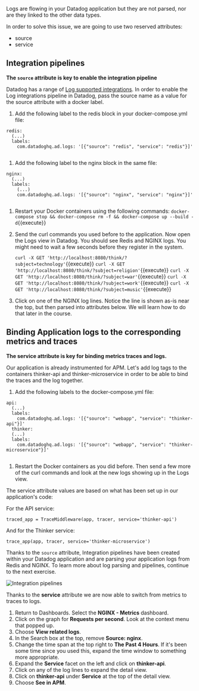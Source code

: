 Logs are flowing in your Datadog application but they are not parsed, nor are they linked to the other data types.

In order to solve this issue, we are going to use two reserved attributes:

* source
* service

## Integration pipelines

**The `source` attribute is key to enable the integration pipeline**

Datadog has a range of <a href="https://docs.datadoghq.com/integrations/#cat-log-collection" target="_datadog">Log supported integrations</a>. In order to enable the Log integrations pipeline in Datadog, pass the source name as a value for the source attribute with a docker label.

1. Add the following label to the redis block in your docker-compose.yml file:

  <pre><code>redis:
  (...)
  labels:
    com.datadoghq.ad.logs: '[{"source": "redis", "service": "redis"}]'
   </code></pre>

1. Add the following label to the nginx block in the same file:

  <pre><code>nginx:
  (...)
  labels:
    (...)
    com.datadoghq.ad.logs: '[{"source": "nginx", "service": "nginx"}]'
   </code></pre>

1. Restart your Docker containers using the following commands:
   `docker-compose stop && docker-compose rm -f && docker-compose up --build -d`{{execute}}

1. Send the curl commands you used before to the application. Now open the Logs view in Datadog. You should see Redis and NGINX logs. You might need to wait a few seconds before they register in the system.
   
   `curl -X GET 'http://localhost:8080/think/?subject=technology'`{{execute}}
   `curl -X GET 'http://localhost:8080/think/?subject=religion'`{{execute}}
   `curl -X GET 'http://localhost:8080/think/?subject=war'`{{execute}}
   `curl -X GET 'http://localhost:8080/think/?subject=work'`{{execute}}
   `curl -X GET 'http://localhost:8080/think/?subject=music'`{{execute}}

1. Click on one of the NGINX log lines. Notice the line is shown as-is near the top, but then parsed into attributes below. We will learn how to do that later in the course.


## Binding Application logs to the corresponding metrics and traces

**The service attribute is key for binding metrics traces and logs.**

Our application is already instrumented for APM. Let's add log tags to the containers thinker-api and thinker-microservice in order to be able to bind the traces and the log together.

1. Add the following labels to the docker-compose.yml file:

  <pre><code>api:
  (...)
  labels:
    com.datadoghq.ad.logs: '[{"source": "webapp", "service": "thinker-api"}]'
  thinker:
  (...)
  labels:
    com.datadoghq.ad.logs: '[{"source": "webapp", "service": "thinker-microservice"}]'
  </code></pre>

1. Restart the Docker containers as you did before. Then send a few more of the curl commands and look at the new logs showing up in the Logs view.

The service attribute values are based on what has been set up in our application's code:

For the API service:
 
<pre><code>traced_app = TraceMiddleware(app, tracer, service='thinker-api')</code></pre>

And for the Thinker service:

<pre><code>trace_app(app, tracer, service='thinker-microservice')</code></pre>

Thanks to the `source` attribute, Integration pipelines have been created within your Datadog application and are parsing your application logs from Redis and NGINX. To learn more about log parsing and pipelines, continue to the next exercise.

![Integration pipelines](/technovangelist/scenarios/logsintro3/assets/integration_pipelines.png)

Thanks to the **service** attribute we are now able to switch from metrics to traces to logs.

1. Return to Dashboards. Select the **NGINX - Metrics** dashboard.
1. Click on the graph for **Requests per second**. Look at the context menu that popped up.
1. Choose **View related logs**.
1. In the Search box at the top, remove **Source: nginx**.
1. Change the time span at the top right to **The Past 4 Hours**. If it's been some time since you used this, expand the time window to something more appropriate.
1. Expand the **Service** facet on the left and click on **thinker-api**.
1. Click on any of the log lines to expand the detail view.
1. Click on **thinker-api** under **Service** at the top of the detail view.
1. Choose **See in APM**.
